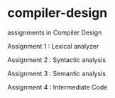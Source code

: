 # compiler-design
assignments in Compiler Design

 Assignment 1 : Lexical analyzer
 
 Assignment 2 : Syntactic analysis
 
 Assignment 3 : Semantic analysis
 
 Assignment 4 : Intermediate Code
